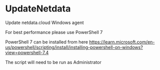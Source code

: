 # UpdateNetdata
Update netdata.cloud Windows agent

For best performance please use PowerShell 7

PowerShell 7 can be installed from here
https://learn.microsoft.com/en-us/powershell/scripting/install/installing-powershell-on-windows?view=powershell-7.4 

The script will need to be run as Administrator
